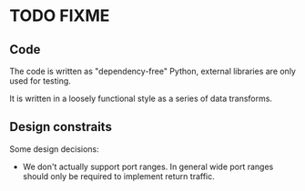 # TODO FIXME

## Code

The code is written as "dependency-free" Python, external libraries are only used
for testing.

It is written in a loosely functional style as a series of data transforms.

## Design constraits

Some design decisions: 

* We don't actually support port ranges. In general wide port ranges should only
  be required to implement return traffic. 

